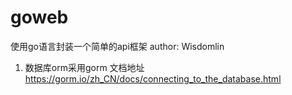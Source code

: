 # goweb
使用go语言封装一个简单的api框架
author: Wisdomlin


1. 数据库orm采用gorm  文档地址 https://gorm.io/zh_CN/docs/connecting_to_the_database.html

